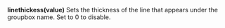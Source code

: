 **linethickess(value)** Sets the thickness of the line that appears under the groupbox name. Set to 0 to disable. 
